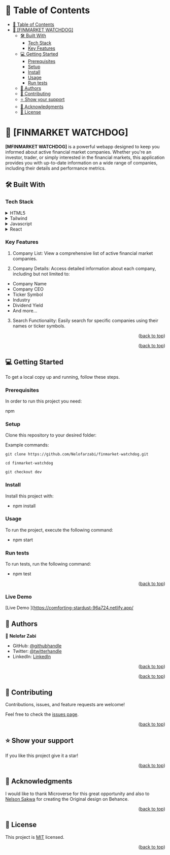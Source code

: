 <!-- TABLE OF CONTENTS -->

# 📗 Table of Contents

- [📗 Table of Contents](#-table-of-contents)
- [📖 \[FINMARKET WATCHDOG\] ](#-finmarket-watchdog-)
  - [🛠 Built With ](#-built-with-)
    - [Tech Stack ](#tech-stack-)
    - [Key Features ](#key-features-)
  - [💻 Getting Started ](#-getting-started-)
    - [Prerequisites](#prerequisites)
    - [Setup](#setup)
    - [Install](#install)
    - [Usage](#usage)
    - [Run tests](#run-tests)
  - [👥 Authors ](#-authors-)
  - [🤝 Contributing ](#-contributing-)
  - [⭐️ Show your support ](#️-show-your-support-)
  - [🙏 Acknowledgments ](#-acknowledgments-)
  - [📝 License ](#-license-)

<!-- PROJECT DESCRIPTION -->

# 📖 [FINMARKET WATCHDOG] <a name="about-project"></a>

**[MFINMARKET WATCHDOG]**  is a powerful webapp designed to keep you informed about active financial market companies. Whether you're an investor, trader, or simply interested in the financial markets, this application provides you with up-to-date information on a wide range of companies, including their details and performance metrics.



## 🛠 Built With <a name="built-with"></a>

### Tech Stack <a name="tech-stack"></a>

<details>
  <summary>HTML5</summary>
  <ul>
    <li><a href="https://html.com/">HTML5</a></li>
  </ul>
</details>

<details>
  <summary>Tailwind</summary>
  <ul>
    <li><a href="https://www.tailwind.com/">Tailwind</a></li>
  </ul>
</details>

<details>
<summary>Javascript</summary>
  <ul>
    <li><a href="https://developer.mozilla.org/en-US/docs/Web/JavaScript">Javascript</a></li>
  </ul>
</details>

<details>
  <summary>React</summary>
  <ul>
    <li><a href="https://react.dev/">React</a></li>
  </ul>
</details>

<!-- Features -->

### Key Features <a name="key-features"></a>

1. Company List: View a comprehensive list of active financial market companies.

2. Company Details: Access detailed information about each company, including but not limited to:

* Company Name
* Company CEO
* Ticker Symbol
* Industry
* Dividend Yield
* And more...
3. Search Functionality: Easily search for specific companies using their names or ticker symbols.




<p align="right">(<a href="#readme-top">back to top</a>)</p>


<p align="right">(<a href="#readme-top">back to top</a>)</p>

<!-- GETTING STARTED -->

## 💻 Getting Started <a name="getting-started"></a>

To get a local copy up and running, follow these steps.

### Prerequisites

In order to run this project you need:

npm

### Setup

Clone this repository to your desired folder:

Example commands:

` git clone https://github.com/Nelofarzabi/finmarket-watchdog.git `

`cd finmarket-watchdog`

`git checkout dev`

### Install

Install this project with:
- npm install

### Usage

To run the project, execute the following command:

- npm start

### Run tests

To run tests, run the following command:

- npm test

<p align="right">(<a href="#readme-top">back to top</a>)</p>

### Live Demo
[Live Demo ](https://comforting-stardust-96a724.netlify.app/

<!-- AUTHORS -->

## 👥 Authors <a name="authors"></a>

👤 **Nelofar Zabi**

- GitHub: [@githubhandle](https://github.com/Nelofarzabi)
- Twitter: [@twitterhandle](https://twitter.com/NelofarZabi)
- LinkedIn: [LinkedIn](https://www.linkedin.com/in/nelofar-zabi-1a1066213)

<p align="right">(<a href="#readme-top">back to top</a>)</p>


<p align="right">(<a href="#readme-top">back to top</a>)</p>

<!-- CONTRIBUTING -->

## 🤝 Contributing <a name="contributing"></a>

Contributions, issues, and feature requests are welcome!

Feel free to check the [issues page](https://github.com/Nelofarzabi/finmarket-watchdog/issues).

<p align="right">(<a href="#readme-top">back to top</a>)</p>

<!-- SUPPORT -->

## ⭐️ Show your support <a name="support"></a>

If you like this project give it a star!

<p align="right">(<a href="#readme-top">back to top</a>)</p>

<!-- ACKNOWLEDGEMENTS -->

## 🙏 Acknowledgments <a name="acknowledgements"></a>

I would like to thank Microverse for this great opportunity and also to  [Nelson Sakwa](https://www.behance.net/sakwadesignstudio) for creating the Original design on Behance.

<p align="right">(<a href="#readme-top">back to top</a>)</p>

<!-- LICENSE -->

## 📝 License <a name="license"></a>

This project is [MIT](https://github.com/Nelofarzabi/finmarket-watchdog/blob/dev/LICENSE) licensed.

<p align="right">(<a href="#readme-top">back to top</a>)</p>